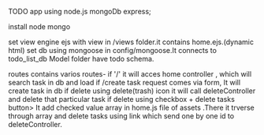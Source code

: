 
TODO app using node.js mongoDb express;

 install node mongo

 set view engine ejs with view in  /views folder.it contains home.ejs.(dynamic html) 
set db using mongoose in config/mongoose.It connects to todo_list_db
 Model folder have todo schema.
 
 routes contains varios routes-
    if '/' it will acces home controller , which will search task in db and load
    if /create task request comes via form, It will create task in db 
    if delete using delete(trash) icon it will call deleteController and delete that particular task
    if delete using checkbox + delete tasks button> It add checked value array in home.js file of assets .There it trverse through array and delete tasks using link which send one by one id to deleteController.

